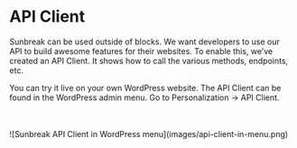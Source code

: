 # API Client

Sunbreak can be used outside of blocks. We want developers to use our API to build awesome features for their websites. 
To enable this, we’ve created an API Client. It shows how to call the various methods, endpoints, etc. 

You can try it live on your own WordPress website. The API Client can be found in the WordPress admin menu. Go to Personalization -> API Client.

<br />
<br />
![Sunbreak API Client in WordPress menu](images/api-client-in-menu.png)

<br/>
<br/>
<br/>
